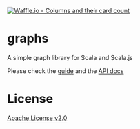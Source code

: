 [![Waffle.io - Columns and their card count](https://badge.waffle.io/flowtick/graphs.png?columns=all)](https://waffle.io/flowtick/graphs?utm_source=badge)

graphs
======

A simple graph library for Scala and Scala.js

Please check the [guide](https://flowtick.bitbucket.io/graphs) and the
[API docs](https://flowtick.bitbucket.io/graphs/api/com/flowtick/graphs/index.html)

License
=======

[Apache License v2.0](LICENSE)
